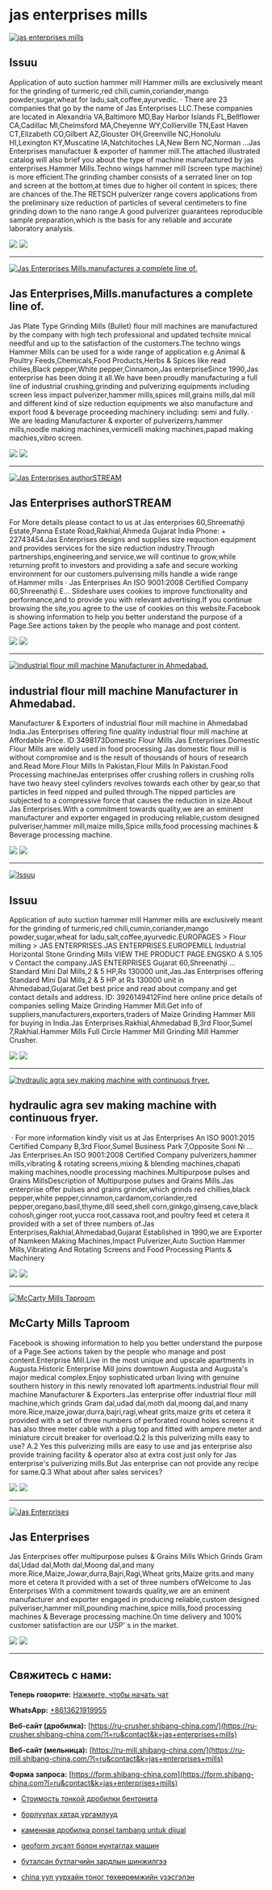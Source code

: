 # jas enterprises mills

<a href="https://swt.shibang-china.com/?l=ru&img&k=jas+enterprises+mills" target="_blank">![jas enterprises mills](http://static.shibang-china.com/all-800x300/1082.jpg)</a>

## Issuu
Application of auto suction hammer mill Hammer mills are exclusively meant for the grinding of turmeric,red chili,cumin,coriander,mango powder,sugar,wheat for ladu,salt,coffee,ayurvedic.&nbsp;&#0183;&#32;There are 23 companies that go by the name of Jas Enterprises LLC.These companies are located in Alexandria VA,Baltimore MD,Bay Harbor Islands FL,Bellflower CA,Cadillac MI,Chelmsford MA,Cheyenne WY,Collierville TN,East Haven CT,Elizabeth CO,Gilbert AZ,Glouster OH,Greenville NC,Honolulu HI,Lexington KY,Muscatine IA,Natchitoches LA,New Bern NC,Norman …Jas Enterprises manufactuer &amp; exporter of hammer mill.The attached illustrated catalog will also brief you about the type of machine manufactured by jas enterprises.Hammer Mills.Techno wings hammer mill (screen type machine) is more efficient.The grinding chamber consists of a serrated liner on top and screen at the bottom,at times due to higher oil content in spices; there are chances of the.The RETSCH pulverizer range covers applications from the preliminary size reduction of particles of several centimeters to fine grinding down to the nano range.A good pulverizer guarantees reproducible sample preparation,which is the basis for any reliable and accurate laboratory analysis.


<a href="https://whatsapp.shibangsoft.com/WhatsApp.php" target="_blank" title="WhatsApp">![](http://static.shibang-china.com/icon/whatsapp.png)</a> <a href="https://swt.shibang-china.com/?l=ru&icon&k=jas+enterprises+mills" target="_blank">![](http://static.shibang-china.com/icon/chat-ru.png)</a>

---

<a href="https://swt.shibang-china.com/?l=ru&img&k=jas+enterprises+mills" target="_blank">![Jas Enterprises,Mills.manufactures a complete line of.](http://static.shibang-china.com/all-800x300/1157.jpg)</a>

## Jas Enterprises,Mills.manufactures a complete line of.
Jas Plate Type Grinding Mills (Bullet) flour mill machines are manufactured by the company with high tech professional and updated techsite mnical needful and up to the satisfaction of the customers.The techno wings Hammer Mills can be used for a wide range of application e.g.Animal &amp; Poultry Feeds,Chemicals,Food Products,Herbs &amp; Spices like read chilies,Black pepper,White pepper,Cinnamon,Jas enterpriseSince 1990,Jas enterprise has been doing it all.We have been proudly manufacturing a full line of industrial crushing,grinding and pulverizing equipments including screen less impact pulverizer,hammer mills,spices mill,grains mills,dal mill and different kind of size reduction equipments we also manufacture and export food &amp; beverage proceeding machinery including: semi and fully.&nbsp;&#0183;&#32;We are leading Manufacturer &amp; exporter of pulverizerrs,hammer mills,noodle making machines,vermicelli making machines,papad making machies,vibro screen.


<a href="https://whatsapp.shibangsoft.com/WhatsApp.php" target="_blank" title="WhatsApp">![](http://static.shibang-china.com/icon/whatsapp.png)</a> <a href="https://swt.shibang-china.com/?l=ru&icon&k=jas+enterprises+mills" target="_blank">![](http://static.shibang-china.com/icon/chat-ru.png)</a>

---

<a href="https://swt.shibang-china.com/?l=ru&img&k=jas+enterprises+mills" target="_blank">![Jas Enterprises authorSTREAM](http://static.shibang-china.com/all-800x300/311.jpg)</a>

## Jas Enterprises authorSTREAM
For More details please contact to us at Jas enterprises 60,Shreenathji Estate,Panna Estate Road,Rakhial,Ahmeda Gujarat India Phone: + 22743454.Jas Enterprises designs and supplies size requction equipment and provides services for the size reduction industry.Through partnerships,engineering,and service,we will continue to grow,while returning profit to investors and providing a safe and secure working environment for our customers.pulverising mills handle a wide range of.Hammer mills&nbsp;&#0183;&#32;Jas Enterprises An ISO 9001:2008 Certified Company 60,Shreenathji E… Slideshare uses cookies to improve functionality and performance,and to provide you with relevant advertising.If you continue browsing the site,you agree to the use of cookies on this website.Facebook is showing information to help you better understand the purpose of a Page.See actions taken by the people who manage and post content.


<a href="https://whatsapp.shibangsoft.com/WhatsApp.php" target="_blank" title="WhatsApp">![](http://static.shibang-china.com/icon/whatsapp.png)</a> <a href="https://swt.shibang-china.com/?l=ru&icon&k=jas+enterprises+mills" target="_blank">![](http://static.shibang-china.com/icon/chat-ru.png)</a>

---

<a href="https://swt.shibang-china.com/?l=ru&img&k=jas+enterprises+mills" target="_blank">![industrial flour mill machine Manufacturer in Ahmedabad.](http://static.shibang-china.com/all-800x300/1299.jpg)</a>

## industrial flour mill machine Manufacturer in Ahmedabad.
Manufacturer &amp; Exporters of industrial flour mill machine in Ahmedabad India.Jas Enterprises offering fine quality industrial flour mill machine at Affordable Price. ID 3498173Domestic Flour Mills Jas Enterprises.Domestic Flour Mills are widely used in food processing Jas domestic flour mill is without compromise and is the result of thousands of hours of research and.Read More.Flour Mills In Pakistan,Flour Mills In Pakistan.Food Processing machineJas enterprises offer crushing rollers in crushing rolls have two heavy steel cylinders revolves towards each other by gear,so that particles in feed nipped and pulled through.The nipped particles are subjected to a compressive force that causes the reduction in size.About Jas Enterprises.With a commitment towards quality,we are an eminent manufacturer and exporter engaged in producing reliable,custom designed pulveriser,hammer mill,maize mills,Spice mills,food processing machines &amp; Beverage processing machine.


<a href="https://whatsapp.shibangsoft.com/WhatsApp.php" target="_blank" title="WhatsApp">![](http://static.shibang-china.com/icon/whatsapp.png)</a> <a href="https://swt.shibang-china.com/?l=ru&icon&k=jas+enterprises+mills" target="_blank">![](http://static.shibang-china.com/icon/chat-ru.png)</a>

---

<a href="https://swt.shibang-china.com/?l=ru&img&k=jas+enterprises+mills" target="_blank">![Issuu](http://static.shibang-china.com/all-800x300/818.jpg)</a>

## Issuu
Application of auto suction hammer mill Hammer mills are exclusively meant for the grinding of turmeric,red chili,cumin,coriander,mango powder,sugar,wheat for ladu,salt,coffee,ayurvedic.EUROPAGES &gt; Flour milling &gt; JAS ENTERPRISES.JAS ENTERPRISES.EUROPEMILL Industrial Horizontal Stone Grinding Mills VIEW THE PRODUCT PAGE.ENGSKO A S.105 v Contact the company.JAS ENTERPRISES Gujarat 60,Shreenathji …Standard Mini Dal Mills,2 &amp; 5 HP,Rs 130000 unit,Jas.Jas Enterprises offering Standard Mini Dal Mills,2 &amp; 5 HP at Rs 130000 unit in Ahmedabad,Gujarat.Get best price and read about company and get contact details and address. ID: 3926149412Find here online price details of companies selling Maize Grinding Hammer Mill.Get info of suppliers,manufacturers,exporters,traders of Maize Grinding Hammer Mill for buying in India.Jas Enterprises.Rakhial,Ahmedabad B,3rd Floor,Sumel 7,Rakhial.Hammer Mills Full Circle Hammer Mill Grinding Mill Hammer Crusher.


<a href="https://whatsapp.shibangsoft.com/WhatsApp.php" target="_blank" title="WhatsApp">![](http://static.shibang-china.com/icon/whatsapp.png)</a> <a href="https://swt.shibang-china.com/?l=ru&icon&k=jas+enterprises+mills" target="_blank">![](http://static.shibang-china.com/icon/chat-ru.png)</a>

---

<a href="https://swt.shibang-china.com/?l=ru&img&k=jas+enterprises+mills" target="_blank">![hydraulic agra sev making machine with continuous fryer.](http://static.shibang-china.com/all-800x300/527.jpg)</a>

## hydraulic agra sev making machine with continuous fryer.
&nbsp;&#0183;&#32;For more information kindly visit us at Jas Enterprises An ISO 9001:2015 Certified Company B,3rd Floor,Sumel Business Park 7,Opposite Soni Ni …Jas Enterprises.An ISO 9001:2008 Certified Company pulverizers,hammer mills,vibrating &amp; rotating screens,mixing &amp; blending machines,chapati making machines,noodle processing machines.Multipurpose pulses and Grains MillsDescription of Multipurpose pulses and Grains Mills.Jas enterprise offer pulses and grains grinder,which grinds red chillies,black pepper,white pepper,cinnamon,cardamom,coriander,red pepper,oregano,basil,thyme,dill seed,shell corn,ginkgo,ginseng,cave,black cohosh,ginger root,yucca root,cassava root,and poultry feed et cetera it provided with a set of three numbers of.Jas Enterprises,Rakhial,Ahmedabad,Gujarat Established in 1990,we are Exporter of Namkeen Making Machines,Impact Pulverizer,Auto Suction Hammer Mills,Vibrating And Rotating Screens and Food Processing Plants &amp; Machinery


<a href="https://whatsapp.shibangsoft.com/WhatsApp.php" target="_blank" title="WhatsApp">![](http://static.shibang-china.com/icon/whatsapp.png)</a> <a href="https://swt.shibang-china.com/?l=ru&icon&k=jas+enterprises+mills" target="_blank">![](http://static.shibang-china.com/icon/chat-ru.png)</a>

---

<a href="https://swt.shibang-china.com/?l=ru&img&k=jas+enterprises+mills" target="_blank">![McCarty Mills Taproom](http://static.shibang-china.com/all-800x300/697.jpg)</a>

## McCarty Mills Taproom
Facebook is showing information to help you better understand the purpose of a Page.See actions taken by the people who manage and post content.Enterprise Mill.Live in the most unique and upscale apartments in Augusta.Historic Enterprise Mill joins downtown Augusta and Augusta's major medical complex.Enjoy sophisticated urban living with genuine southern history in this newly renovated loft apartments.industrial flour mill machine Manufacturer &amp; Exporters.Jas enterprise offer industrial flour mill machine,which grinds Gram dal,udad dal,moth dal,moong dal,and many more.Rice,maize,jowar,durra,bajri,ragi,wheat grits,maize grits et cetera it provided with a set of three numbers of perforated round holes screens it has also three meter cable with a plug top and fitted with ampere meter and miniature circuit breaker for overload.Q.2 Is this pulverizing mills easy to use? A.2 Yes this pulverizing mills are easy to use and jas enterprise also provide training facility &amp; operator also at extra cost just only for Jas enterprise's pulverizing mills.But Jas enterprise can not provide any recipe for same.Q.3 What about after sales services?


<a href="https://whatsapp.shibangsoft.com/WhatsApp.php" target="_blank" title="WhatsApp">![](http://static.shibang-china.com/icon/whatsapp.png)</a> <a href="https://swt.shibang-china.com/?l=ru&icon&k=jas+enterprises+mills" target="_blank">![](http://static.shibang-china.com/icon/chat-ru.png)</a>

---

<a href="https://swt.shibang-china.com/?l=ru&img&k=jas+enterprises+mills" target="_blank">![Jas Enterprises](http://static.shibang-china.com/all-800x300/655.jpg)</a>

## Jas Enterprises
Jas Enterprises offer multipurpose pulses &amp; Grains Mills Which Grinds Gram dal,Udad dal,Moth dal,Moong dal,and many more.Rice,Maize,Jowar,durra,Bajri,Ragi,Wheat grits,Maize grits.and many more et cetera It provided with a set of three numbers ofWelcome to Jas Enterprises With a commitment towards quality,we are an eminent manufacturer and exporter engaged in producing reliable,custom designed pulveriser,hammer mill,pounding machine,spice mills,food processing machines &amp; Beverage processing machine.On time delivery and 100% customer satisfaction are our USP' s in the market.

<a href="https://whatsapp.shibangsoft.com/WhatsApp.php" target="_blank" title="WhatsApp">![](http://static.shibang-china.com/icon/whatsapp.png)</a> <a href="https://swt.shibang-china.com/?l=ru&icon&k=jas+enterprises+mills" target="_blank">![](http://static.shibang-china.com/icon/chat-ru.png)</a>

---
## Свяжитесь с нами:

**Теперь говорите:** [Нажмите, чтобы начать чат](https://swt.shibang-china.com?l=ru&contact&k=jas+enterprises+mills)

**WhatsApp:**  [+8613621919955](https://whatsapp.shibangsoft.com/WhatsApp.php)

**Веб-сайт (дробилка):** [https://ru-crusher.shibang-china.com/](https://ru-crusher.shibang-china.com/?l=ru&contact&k=jas+enterprises+mills)

**Веб-сайт (мельница):** [https://ru-mill.shibang-china.com/](https://ru-mill.shibang-china.com/?l=ru&contact&k=jas+enterprises+mills)

**Форма запроса:** [https://form.shibang-china.com](https://form.shibang-china.com?l=ru&contact&k=jas+enterprises+mills)

* [Стоимость тонкой дробилки бентонита](../126/%D0%A1%D1%82%D0%BE%D0%B8%D0%BC%D0%BE%D1%81%D1%82%D1%8C%20%D1%82%D0%BE%D0%BD%D0%BA%D0%BE%D0%B9%20%D0%B4%D1%80%D0%BE%D0%B1%D0%B8%D0%BB%D0%BA%D0%B8%20%D0%B1%D0%B5%D0%BD%D1%82%D0%BE%D0%BD%D0%B8%D1%82%D0%B0.md)

* [борлуулах хятад ургамлууд](../129/%D0%B1%D0%BE%D1%80%D0%BB%D1%83%D1%83%D0%BB%D0%B0%D1%85%20%D1%85%D1%8F%D1%82%D0%B0%D0%B4%20%D1%83%D1%80%D0%B3%D0%B0%D0%BC%D0%BB%D1%83%D1%83%D0%B4.md)

* [каменная дробилка ponsel tambang untuk dijual](../126/%D0%BA%D0%B0%D0%BC%D0%B5%D0%BD%D0%BD%D0%B0%D1%8F%20%D0%B4%D1%80%D0%BE%D0%B1%D0%B8%D0%BB%D0%BA%D0%B0%20ponsel%20tambang%20untuk%20dijual.md)

* [geoform зүсэлт болон нунтаглах машин](../129/geoform%20%D0%B7%D2%AF%D1%81%D1%8D%D0%BB%D1%82%20%D0%B1%D0%BE%D0%BB%D0%BE%D0%BD%20%D0%BD%D1%83%D0%BD%D1%82%D0%B0%D0%B3%D0%BB%D0%B0%D1%85%20%D0%BC%D0%B0%D1%88%D0%B8%D0%BD.md)

* [буталсан бутлагчийн зардлын шинжилгээ](../128/%D0%B1%D1%83%D1%82%D0%B0%D0%BB%D1%81%D0%B0%D0%BD%20%D0%B1%D1%83%D1%82%D0%BB%D0%B0%D0%B3%D1%87%D0%B8%D0%B9%D0%BD%20%D0%B7%D0%B0%D1%80%D0%B4%D0%BB%D1%8B%D0%BD%20%D1%88%D0%B8%D0%BD%D0%B6%D0%B8%D0%BB%D0%B3%D1%8D%D1%8D.md)

* [china уул уурхайн тоног төхөөрөмжийн үзэсгэлэн](../130/china%20%D1%83%D1%83%D0%BB%20%D1%83%D1%83%D1%80%D1%85%D0%B0%D0%B9%D0%BD%20%D1%82%D0%BE%D0%BD%D0%BE%D0%B3%20%D1%82%D3%A9%D1%85%D3%A9%D3%A9%D1%80%D3%A9%D0%BC%D0%B6%D0%B8%D0%B9%D0%BD%20%D2%AF%D0%B7%D1%8D%D1%81%D0%B3%D1%8D%D0%BB%D1%8D%D0%BD.md)